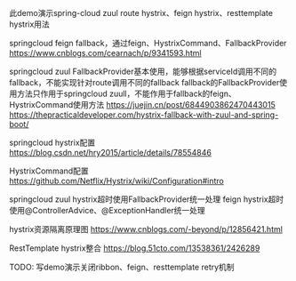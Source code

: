 此demo演示spring-cloud zuul route hystrix、feign hystrix、resttemplate hystrix用法

springcloud feign fallback，通过feign、HystrixCommand、FallbackProvider
https://www.cnblogs.com/cearnach/p/9341593.html

springcloud zuul FallbackProvider基本使用，能够根据serviceId调用不同的fallback，不能实现针对route调用不同的fallback
fallback的FallbackProvider使用方法只作用于springcloud zuull，不能作用于fallback的feign、HystrixCommand使用方法
https://juejin.cn/post/6844903862470443015
https://thepracticaldeveloper.com/hystrix-fallback-with-zuul-and-spring-boot/

springcloud hystrix配置
https://blog.csdn.net/hry2015/article/details/78554846

HystrixCommand配置
https://github.com/Netflix/Hystrix/wiki/Configuration#intro

springcloud zuul hystrix超时使用FallbackProvider统一处理
feign hystrix超时使用@ControllerAdvice、@ExceptionHandler统一处理

hystrix资源隔离原理图
https://www.cnblogs.com/-beyond/p/12856421.html

RestTemplate hystrix整合
https://blog.51cto.com/13538361/2426289

TODO: 写demo演示关闭ribbon、feign、resttemplate retry机制

